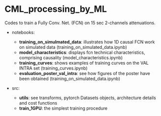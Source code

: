 # CML_processing_by_ML
Codes to train a Fully Conv. Net. (FCN) on 15 sec 2-channels attenuations.

- notebooks:
    - **training_on_simulmated_data**: illustrates how 1D causal FCN work on simulated data (training_on_simulated_data.ipynb)
    - **model_characteristics**: displays fcn technical characteristics, comprising causality (model_characteristics.ipynb)
    - **training_curves**: shows examples of training curves on the VAL INTRA set (training_curves.ipynb)
    - **evaluation_poster_val_intra**: see how figures of the poster have been obtained (training_on_simulated_data.ipynb)

- src:
    - **utils**: see transforms, pytorch Datasets objects, architecture details and cost functions 
    - **train_1GPU**: the simplest training procedure
